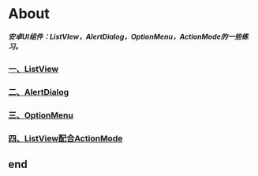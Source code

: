 # About

***安卓UI组件：ListVIew，AlertDialog，OptionMenu，ActionMode的一些练习。***

### [一、ListView](docs/exp3_01.md)


### [二、AlertDialog](docs/exp3_02.md)


### [三、OptionMenu](docs/Exp3_03.md)

 
### [四、ListView配合ActionMode](docs/Exp3_04.md)




## **end**
